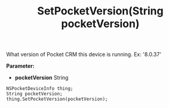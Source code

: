 ﻿---
uid: crmscript_ref_NSPocketDeviceInfo_SetPocketVersion
title: SetPocketVersion(String pocketVersion)
intellisense: NSPocketDeviceInfo.SetPocketVersion
keywords: NSPocketDeviceInfo, GetPocketVersion
so.topic: reference
---

What version of Pocket CRM this device is running. Ex: '8.0.37'

**Parameter:** 
 - **pocketVersion** String

```crmscript
NSPocketDeviceInfo thing;
String pocketVersion;
thing.SetPocketVersion(pocketVersion);
```

